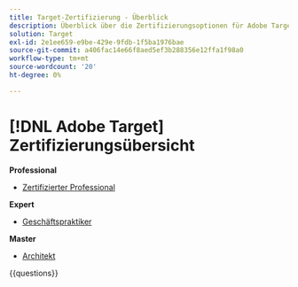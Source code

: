 ```yaml
---
title: Target-Zertifizierung - Überblick
description: Überblick über die Zertifizierungsoptionen für Adobe Target
solution: Target
exl-id: 2e1ee659-e9be-429e-9fdb-1f5ba1976bae
source-git-commit: a406fac14e66f8aed5ef3b288356e12ffa1f98a0
workflow-type: tm+mt
source-wordcount: '20'
ht-degree: 0%

---
```


# [!DNL Adobe Target] Zertifizierungsübersicht

**Professional**

* [Zertifizierter Professional](/help/certifications/at/at-p-business.md) <!--AD0-E408-->

**Expert**

* [Geschäftspraktiker](/help/certifications/at/at-e-business.md) <!--AD0-E406-->

**Master**

* [Architekt](/help/certifications/at/at-m-architect0623.md) <!--AD0-E409-->

{{questions}}

